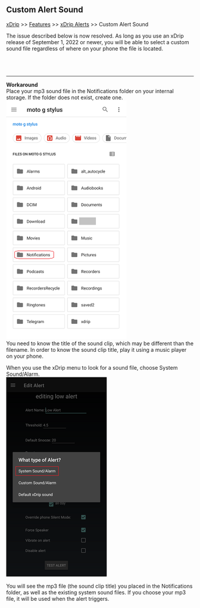 ## Custom Alert Sound  
[xDrip](../README.md) >> [Features](./Features_page) >> [xDrip Alerts](./Alerts_page) >> Custom Alert Sound  
  
The issue described below is now resolved.  As long as you use an xDrip release of September 1, 2022 or newer, you will be able to select a custom sound file regardless of where on your phone the file is located.  
<br/>  
<br/>  
  
---  
  
**Workaround**  
Place your mp3 sound file in the Notifications folder on your internal storage.  If the folder does not exist, create one.  
![](./images/NotificationsFolder.png)  
You need to know the title of the sound clip, which may be different than the filename.  In order to know the sound clip title, play it using a music player on your phone.  
  
When you use the xDrip menu to look for a sound file, choose System Sound/Alarm.  
![](./images/SystemSound_Alarm.png)  
  
You will see the mp3 file (the sound clip title) you placed in the Notifications folder, as well as the existing system sound files.  If you choose your mp3 file, it will be used when the alert triggers.  
